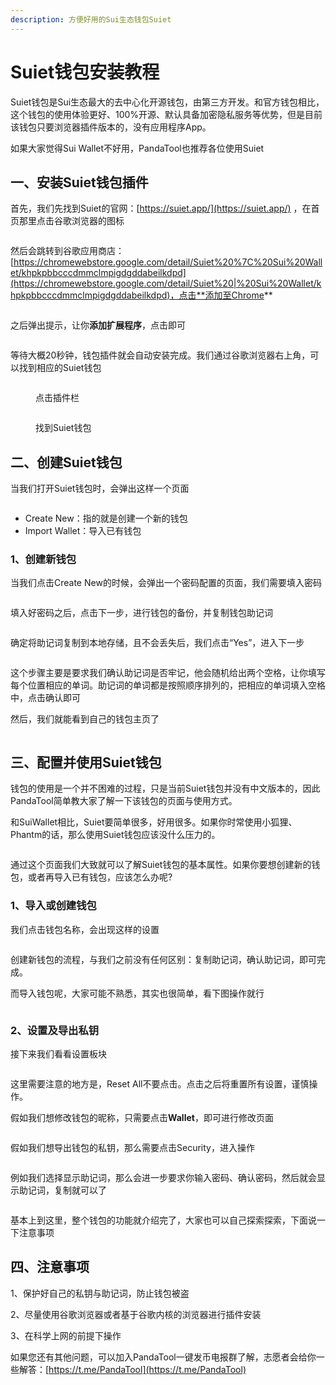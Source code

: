 ```yaml
---
description: 方便好用的Sui生态钱包Suiet
---
```


# Suiet钱包安装教程

Suiet钱包是Sui生态最大的去中心化开源钱包，由第三方开发。和官方钱包相比，这个钱包的使用体验更好、100%开源、默认具备加密隐私服务等优势，但是目前该钱包只要浏览器插件版本的，没有应用程序App。

如果大家觉得Sui Wallet不好用，PandaTool也推荐各位使用Suiet

## 一、安装Suiet钱包插件

首先，我们先找到Suiet的官网：[https://suiet.app/](https://suiet.app/) ，在首页那里点击谷歌浏览器的图标

<figure><img src="../.gitbook/assets/1 (5).png" alt=""><figcaption></figcaption></figure>

然后会跳转到谷歌应用商店：[https://chromewebstore.google.com/detail/Suiet%20%7C%20Sui%20Wallet/khpkpbbcccdmmclmpigdgddabeilkdpd](https://chromewebstore.google.com/detail/Suiet%20|%20Sui%20Wallet/khpkpbbcccdmmclmpigdgddabeilkdpd)，点击**添加至Chrome**  &#x20;

<figure><img src="../.gitbook/assets/2 (6).png" alt=""><figcaption></figcaption></figure>

之后弹出提示，让你**添加扩展程序**，点击即可

<figure><img src="../.gitbook/assets/3 (3).png" alt=""><figcaption></figcaption></figure>

等待大概20秒钟，钱包插件就会自动安装完成。我们通过谷歌浏览器右上角，可以找到相应的Suiet钱包

<figure><img src="../.gitbook/assets/4 (4).png" alt=""><figcaption><p>点击插件栏</p></figcaption></figure>

<figure><img src="../.gitbook/assets/5 (2).png" alt=""><figcaption><p>找到Suiet钱包</p></figcaption></figure>

## 二、创建Suiet钱包

当我们打开Suiet钱包时，会弹出这样一个页面

<figure><img src="../.gitbook/assets/6 (1).png" alt=""><figcaption></figcaption></figure>

* Create New：指的就是创建一个新的钱包
* Import Wallet：导入已有钱包

### 1、创建新钱包

当我们点击Create New的时候，会弹出一个密码配置的页面，我们需要填入密码

<figure><img src="../.gitbook/assets/7 (3).png" alt=""><figcaption></figcaption></figure>

填入好密码之后，点击下一步，进行钱包的备份，并复制钱包助记词

<figure><img src="../.gitbook/assets/8 (2).png" alt=""><figcaption></figcaption></figure>

确定将助记词复制到本地存储，且不会丢失后，我们点击“Yes”，进入下一步

<figure><img src="../.gitbook/assets/9 (2).png" alt=""><figcaption></figcaption></figure>

这个步骤主要是要求我们确认助记词是否牢记，他会随机给出两个空格，让你填写每个位置相应的单词。助记词的单词都是按照顺序排列的，把相应的单词填入空格中，点击确认即可

然后，我们就能看到自己的钱包主页了

<figure><img src="../.gitbook/assets/10 (4).png" alt=""><figcaption></figcaption></figure>

## 三、配置并使用Suiet钱包

钱包的使用是一个并不困难的过程，只是当前Suiet钱包并没有中文版本的，因此PandaTool简单教大家了解一下该钱包的页面与使用方式。

和SuiWallet相比，Suiet要简单很多，好用很多。如果你时常使用小狐狸、Phantm的话，那么使用Suiet钱包应该没什么压力的。

<figure><img src="../.gitbook/assets/11 (1).png" alt=""><figcaption></figcaption></figure>

通过这个页面我们大致就可以了解Suiet钱包的基本属性。如果你要想创建新的钱包，或者再导入已有钱包，应该怎么办呢?

### 1、导入或创建钱包

我们点击钱包名称，会出现这样的设置

<figure><img src="../.gitbook/assets/12-1.png" alt=""><figcaption></figcaption></figure>

创建新钱包的流程，与我们之前没有任何区别：复制助记词，确认助记词，即可完成。

而导入钱包呢，大家可能不熟悉，其实也很简单，看下图操作就行

<figure><img src="../.gitbook/assets/13-1.png" alt=""><figcaption></figcaption></figure>

### 2、设置及导出私钥

接下来我们看看设置板块

<figure><img src="../.gitbook/assets/14-1.png" alt=""><figcaption></figcaption></figure>

这里需要注意的地方是，Reset All不要点击。点击之后将重置所有设置，谨慎操作。

假如我们想修改钱包的昵称，只需要点击**Wallet**，即可进行修改页面

<figure><img src="../.gitbook/assets/15 (2).png" alt=""><figcaption></figcaption></figure>

假如我们想导出钱包的私钥，那么需要点击Security，进入操作

<figure><img src="../.gitbook/assets/16 (1).png" alt=""><figcaption></figcaption></figure>

例如我们选择显示助记词，那么会进一步要求你输入密码、确认密码，然后就会显示助记词，复制就可以了

<figure><img src="../.gitbook/assets/16-2.png" alt=""><figcaption></figcaption></figure>

基本上到这里，整个钱包的功能就介绍完了，大家也可以自己探索探索，下面说一下注意事项

## 四、注意事项

1、保护好自己的私钥与助记词，防止钱包被盗

2、尽量使用谷歌浏览器或者基于谷歌内核的浏览器进行插件安装

3、在科学上网的前提下操作

如果您还有其他问题，可以加入PandaTool一键发币电报群了解，志愿者会给你一些解答：[https://t.me/PandaTool](https://t.me/PandaTool)
